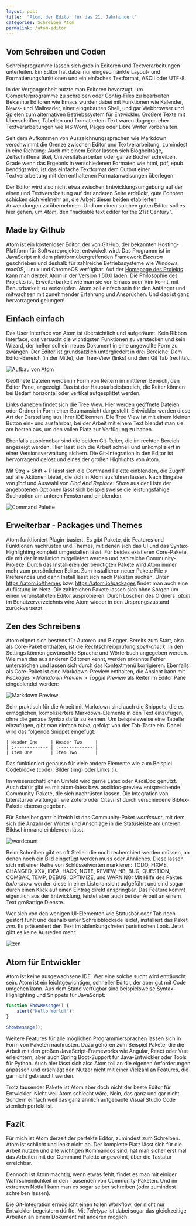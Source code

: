 ```yaml
---
layout: post
title:  "Atom, der Editor für das 21. Jahrhundert"
categories: Schreiben Atom
permalink: /atom-editor
---
```

## Vom Schreiben und Coden

Schreibprogramme lassen sich grob in Editoren und Textverarbeitungen unterteilen. Ein Editor hat dabei nur eingeschränkte Layout- und Formatierungsfunktionen und ein einfaches Textformat, ASCII oder UTF-8.

In der Vergangenheit nutzte man Editoren bevorzugt, um Computerprogramme zu schreiben oder Config-Files zu bearbeiten. Bekannte Editoren wie Emacs wurden dabei mit Funktionen wie Kalender, News- und Mailreader, einer eingebauten Shell, und gar Webbrowser und Spielen zum alternativen Betriebssystem für Entwickler. Größere Texte mit Überschriften, Tabellen und formatiertem Text waren dagegen eher Textverarbeitungen wie MS Word, Pages oder Libre Writer vorbehalten.

Seit dem Aufkommen von Auszeichnungssprachen wie Markdown verschwimmt die Grenze zwischen Editor und Textverarbeitung, zumindest in eine Richtung: Auch mit einem Editor lassen sich Blogbeiträge, Zeitschriftenartikel, Universitätsarbeiten oder ganze Bücher schreiben. Grade wenn das Ergebnis in verschiedenen Formaten wie html, pdf, epub benötigt wird, ist das einfache Textformat dem Output einer Textverarbeitung mit den enthaltenen Formatanweisungen überlegen.

Der Editor wird also nicht etwa zwischen Entwicklungsumgebung auf der einen und Textverarbeitung auf der anderen Seite erdrückt, gute Editoren schicken sich vielmehr an, die Arbeit dieser beiden etablierten Anwendungen zu übernehmen. Und um einen solchen guten Editor soll es hier gehen, um *Atom*, den "hackable text editor for the 21st Century".

## Made by Github
Atom ist ein kostenloser Editor, der von GitHub, der bekannten Hosting-Plattform für Softwareprojekte, entwickelt wird. Das Programm ist in JavaScript mit dem plattformübergreifenden Framework _Electron_ geschrieben und deshalb für zahlreiche Betriebssysteme wie Windows, macOS, Linux und ChromeOS verfügbar. Auf der [Homepage des Projekts](https://atom.io) kann man derzeit Atom in der Version 1.50.0 laden. Die Philosophie des Projekts ist, Erweiterbarkeit wie man sie von Emacs oder Vim kennt, mit Benutzbarkeit zu verknüpfen. Atom soll einfach sein für den Anfänger und mitwachsen mit zunehmender Erfahrung und Ansprüchen. Und das ist ganz hervorragend gelungen!

## Einfach einfach
Das User Interface von Atom ist übersichtlich und aufgeräumt. Kein Ribbon Interface, das versucht die wichtigsten Funktionen zu verstecken und kein Wizard, der helfen soll ein neues Dokument in eine ungewollte Form zu zwängen. Der Editor ist grundsätzlich untergliedert in drei Bereiche: Dem Editor-Bereich (in der Mitte), der Tree-View (links) und dem Git Tab (rechts).

![Aufbau von Atom](/images/atom-editor/atom.png)

Geöffnete Dateien werden in Form von Reitern im mittleren Bereich, den Editor Pane, angezeigt. Das ist der Hauptarbeitsbereich, die Reiter können bei Bedarf horizontal oder vertikal aufgesplittet werden.

Links daneben findet sich die Tree View. Hier werden geöffnete Dateien oder Ordner in Form einer Baumansicht dargestellt. Entwickler werden diese Art der Darstellung aus Ihrer IDE kennen. Die Tree View ist mit einem kleinen Button ein- und ausfahrbar, bei der Arbeit mit einem Text blendet man sie am besten aus, um den vollen Platz zur Verfügung zu haben.

Ebenfalls ausblendbar sind die beiden Git-Reiter, die im rechten Bereich angezeigt werden. Hier lässt sich die Arbeit schnell und unkompliziert in einer Versionsverwaltung sichern. Die Git-Integration in den Editor ist hervorragend gelöst und eines der großen Highlights von Atom.

Mit Strg + Shift + P lässt sich die Command Palette einblenden, die Zugriff auf alle Aktionen bietet, die sich in Atom ausführen lassen. Nach Eingabe von _find_ und Auswahl von _Find And Replace: Show_ aus der Liste der angebotenen Optionen lässt sich beispielsweise die leistungsfähige Suchoption am unteren Fensterrand einblenden.

![Command Palette](/images/atom-editor/command.png)

## Erweiterbar - Packages und Themes
Atom funktioniert Plugin-basiert. Es gibt Pakete, die Features und Funktionen nachrüsten und Themes, mit denen sich das UI und das Syntax-Highlighting komplett umgestalten lässt. Für beides existieren Core-Pakete, die mit der Installation mitgeliefert werden und zahlreiche Community-Projeke. Durch das Installieren der benötigten Pakete wird Atom immer mehr zum persönlichen Editor. Zum Installieren neuer Pakete File > Preferences und dann Install lässt sich nach Paketen suchen. Unter https://atom.io/themes bzw. https://atom.io/packages findet man auch eine Auflistung im Netz. Die zahlreichen Pakete lassen sich ohne Sorgen um einen verunstalteten Editor ausprobieren. Durch Löschen des Ordners _.atom_ im Benutzerverzeichnis wird Atom wieder in den Ursprungszustand zurückversetzt.

## Zen des Schreibens
Atom eignet sich bestens für Autoren und Blogger. Bereits zum Start, also als Core-Paket enthalten, ist die Rechtschreibprüfung _spell-check_. In den Settings können gewünschte Sprache und Wörterbuch angegeben werden. Wie man das aus anderen Editoren kennt, werden erkannte Fehler unterstrichen und lassen sich durch das Kontextmenü korrigieren.
Ebenfalls als Core-Paket  ist eine Markdown-Preview enthalten, die Ansicht kann mit _Packages > Markdown Preview > Toggle Preview_ als Reiter im Editor Pane eingeblendet werden:

![Markdown Preview](/images/atom-editor/markdown-preview.png)

Sehr praktisch für die Arbeit mit Markdown sind auch die Snippets, die es ermöglichen, kompliziertere Markdown-Elemente in den Text einzufügen, ohne die genaue Syntax dafür zu kennen. Um beispielsweise eine Tabelle einzufügen, gibt man einfach _table_, gefolgt von der Tab-Taste ein. Dabei wird das folgende Snippet eingefügt:

```
| Header One     | Header Two     |
| :------------- | :------------- |
| Item One       | Item Two       |
```

Das funktioniert genauso für viele andere Elemente wie zum Beispiel Codeblöcke (code), Bilder (img) oder Links (l).

Im wissenschaftlichen Umfeld wird gerne Latex oder AsciiDoc genutzt. Auch dafür gibt es mit atom-latex bzw. asciidoc-preview entsprechende Community-Pakete, die sich nachrüsten lassen. Die Integration von Literaturverwaltungen wie Zotero oder Citavi ist durch verschiedene Bibtex-Pakete ebenso gegeben.

Für Schreiber ganz hilfreich ist das Community-Paket _wordcount_, mit dem sich die Anzahl der Wörter und Anschläge in die Statusleiste am unteren Bildschirmrand einblenden lässt.

![wordcount](/images/atom-editor/wordcount.png)

Beim Schreiben gibt es oft Stellen die noch recherchiert werden müssen, an denen noch ein Bild eingefügt werden muss oder Ähnliches. Diese lassen sich mit einer Reihe von Schlüsselworten markieren: TODO, FIXME, CHANGED, XXX, IDEA, HACK, NOTE, REVIEW, NB, BUG, QUESTION, COMBAK, TEMP, DEBUG, OPTIMIZE, und WARNING: Mit Hilfe des Paktes _todo-show_ werden diese in einer Listenansicht aufgeführt und sind sogar durch einen Klick auf einen Eintrag direkt anspringbar. Das Feature kommt eigentlich aus der Entwicklung, leistet aber auch bei der Arbeit an einem Text großartige Dienste.

Wer sich von den wenigen UI-Elementen wie Statusbar oder Tab noch gestört fühlt und deshalb unter Schreibblockade leidet, installiert das Paket _zen_. Es präsentiert den Text im ablenkungsfreien puristischen Look. Jetzt gibt es keine Ausreden mehr.

![zen](/images/atom-editor/zen.png)


## Atom für Entwickler
Atom ist keine ausgewachsene IDE. Wer eine solche sucht wird enttäuscht sein. Atom ist ein leichtgewichtiger, schneller Editor, der aber gut mit Code umgehen kann. Aus dem Stand verfügbar sind beispielsweise Syntax-Highlighting und Snippets für JavaScript:

```javascript
function ShowMessage() {
    alert("Hello World!");
}

ShowMessage();
```

Weitere Features für alle möglichen Programmiersprachen lassen sich in Form von Paketen nachrüsten. Dazu gehören zum Beispiel Pakete, die die Arbeit mit den großen JavaScript-Frameworks wie Angular, React oder Vue erleichtern, aber auch Spring Boot-Support für Java-Entwickler oder Tools für Python. Auch hier lässt sich also Atom toll an die eigenen Anforderungen anpassen und erschlägt den Nutzer nicht mit einer Vielzahl an Features, die gar nicht gebraucht werden.

Trotz tausender Pakete ist Atom aber doch nicht der beste Editor für Entwickler. Nicht weil Atom schlecht wäre, Nein, das ganz und gar nicht. Sondern einfach weil das ganz ähnlich aufgebaute Visual Studio Code ziemlich perfekt ist.


## Fazit

Für mich ist Atom derzeit der perfekte Editor, zumindest zum Schreiben. Atom ist schlicht und lenkt nicht ab. Der komplette Platz lässt sich für die Arbeit nutzen und alle wichtigen Kommandos sind, hat man sicher erst mal das Arbeiten mit der Command Palette angewöhnt, über die Tastatur erreichbar.

Dennoch ist Atom mächtig, wenn etwas fehlt, findet es man mit einiger Wahrscheinlichkeit in den Tausenden von Community-Paketen. Und im extremen Notfall kann man es sogar selber schreiben (oder zumindest schreiben lassen).

Die Git-Integration ermöglicht einen tollen Workflow, der nicht nur Entwickler begeistern dürfte. Mit _Teletype_ ist dabei sogar das gleichzeitige Arbeiten an einem Dokument mit anderen möglich.
